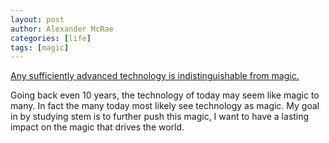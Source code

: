 ```yaml
---
layout: post
author: Alexander McRae
categories: [life]
tags: [magic]
---
```


[Any sufficiently advanced technology is indistinguishable from magic.](https://www.wikiwand.com/en/Clarke%27s_three_laws#/Corollaries)

Going back even 10 years, the technology of today may seem like magic to many. In fact the many today most likely see technology as magic. My goal in by studying stem is to further push this magic, I want to have a lasting impact on the magic that drives the world.
